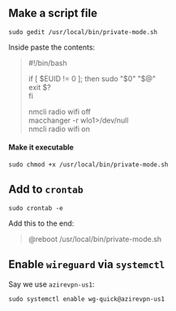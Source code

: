 ## Make a script file  

```
sudo gedit /usr/local/bin/private-mode.sh  
```

Inside paste the contents:  
> #!/bin/bash  
>
> if [ $EUID != 0 ]; then  
>     sudo "$0" "$@"  
>     exit $?  
> fi  
>
> nmcli radio wifi off  
> macchanger -r wlo1>/dev/null  
> nmcli radio wifi on  

#### Make it executable  

```
sudo chmod +x /usr/local/bin/private-mode.sh  
```

## Add to `crontab`  

```
sudo crontab -e
```

Add this to the end:  
> @reboot /usr/local/bin/private-mode.sh  

## Enable `wireguard` via `systemctl`  

Say we use `azirevpn-us1`:  
```
sudo systemctl enable wg-quick@azirevpn-us1  
```
